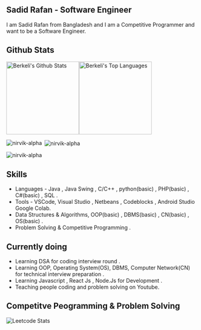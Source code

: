 

## Sadid Rafan - Software Engineer
I am Sadid Rafan from Bangladesh and I am a Competitive Programmer and want to be a Software Engineer.

## Github Stats

<img alt="Berkeli's Github Stats" src="https://github-readme-stats.vercel.app/api/?username=nirvik-alpha&show_icons=true&include_all_commits=true&count_private=true&theme=react&hide_border=true&bg_color=1F222E&title_color=F85D7F&icon_color=F8D866" height="192px"/><img alt="Berkeli's Top Languages" src="https://github-readme-stats.vercel.app/api/top-langs/?username=nirvik-alpha&langs_count=8&layout=compact&theme=react&hide_border=true&bg_color=1F222E&title_color=F85D7F&icon_color=F8D866" height="192px"/>


<p><img align="left" src="https://github-readme-stats.vercel.app/api/top-langs?username=nirvik-alpha&show_icons=true&locale=en&layout=compact" alt="nirvik-alpha" /></p>

<p>&nbsp;<img align="center" src="https://github-readme-stats.vercel.app/api?username=nirvik-alpha&show_icons=true&locale=en" alt="nirvik-alpha" /></p>

<p><img align="center" src="https://github-readme-streak-stats.herokuapp.com/?user=nirvik-alpha&" alt="nirvik-alpha" /></p>

## Skills
* Languages - Java , Java Swing , C/C++ , python(basic) , PHP(basic) , C#(basic) , SQL   .
* Tools - VSCode, Visual Studio , Netbeans , Codeblocks , Android Studio Google Colab.
* Data Structures & Algorithms, OOP(basic) , DBMS(basic) , CN(basic) , OS(basic) .
* Problem Solving & Competitive Programming .

## Currently doing
* Learning DSA for coding interview round .
* Learning OOP, Operating System(OS), DBMS, Computer Network(CN) for technical interview preparation .
* Learning Javascript , React Js , Node.Js for Development .
* Teaching people coding and problem solving on Youtube.


## Competitve Peogramming & Problem Solving 
![Leetcode Stats](https://leetcard.jacoblin.cool/RafanX?theme=forest)


